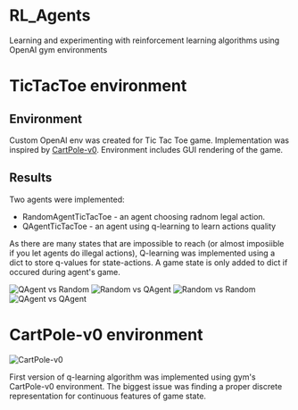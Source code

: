 # RL_Agents
Learning and experimenting with reinforcement learning algorithms using OpenAI gym environments

# TicTacToe environment
## Environment
Custom OpenAI env was created for Tic Tac Toe game.
Implementation was inspired by [CartPole-v0](https://github.com/openai/gym/blob/master/gym/envs/classic_control/cartpole.py).
Environment includes GUI rendering of the game.


## Results
Two agents were implemented:
- RandomAgentTicTacToe - an agent choosing radnom legal action.
- QAgentTicTacToe - an agent using q-learning to learn actions quality

As there are many states that are impossible to reach (or almost imposiible if you let agents do illegal actions), Q-learning was implemented using a dict to store q-values for state-actions. A game state is only added to dict if occured during agent's game.

![QAgent vs Random](https://i.imgur.com/5BYJHbu.png "QAgent vs Random")
![Random vs QAgent](https://i.imgur.com/ux8Urf6.png "Random vs QAgent")
![Random vs Random](https://i.imgur.com/66G8fYA.png "Random vs Random")
![QAgent vs QAgent](https://i.imgur.com/Si9pTGo.png "QAgent vs QAgent")

# CartPole-v0 environment
![CartPole-v0](https://cdn-images-1.medium.com/max/1600/1*oMSg2_mKguAGKy1C64UFlw.gif "CartPole-v0")

First version of q-learning algorithm was implemented using gym's CartPole-v0 environment. The biggest issue was finding a proper discrete representation for continuous features of game state.

